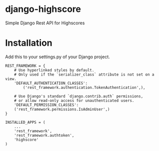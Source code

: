 django-highscore
================

Simple Django Rest API for Highscores

Installation
============

Add this to your settings.py of your Django project.

    REST_FRAMEWORK = {
        # Use hyperlinked styles by default.
        # Only used if the `serializer_class` attribute is not set on a view.
        'DEFAULT_AUTHENTICATION_CLASSES': 
            ('rest_framework.authentication.TokenAuthentication',),
    
        # Use Django's standard `django.contrib.auth` permissions,
        # or allow read-only access for unauthenticated users.
        'DEFAULT_PERMISSION_CLASSES': 
        ('rest_framework.permissions.IsAdminUser',) 
    }
    
    INSTALLED_APPS = (
        ...
        'rest_framework',
        'rest_framework.authtoken',
        'highscore'
    )
    
    
